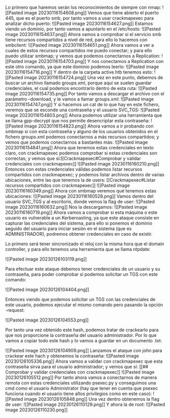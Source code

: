 Lo primero que haremos serán los reconocimientos de siempre con nmap:
![[Pasted image 20230116154608.png]]
Vemos que tiene abierto el puerto 445, que es el puerto smb, por tanto vamos a usar crackmapexec para analizar dicho puerto:
![[Pasted image 20230116154627.png]]
Estamos viendo un dominio, por tanto vamos a apuntarlo en el /etc/hosts:
![[Pasted image 20230116154637.png]]
Ahora vamos a comprobar si el servicio smb tiene recursos compartidos a nivel de red, para ello lo hacemos con smbclient:
![[Pasted image 20230116154651.png]]
Ahora vamos a ver a cuales de estos recursos compartidos me puedo conectar; y para ello puedo utilizar smbmap; y vemos que podemos conectarnos a Replication:
![[Pasted image 20230116154703.png]]
Y nos conectamos a Replication con este otro comando, ya que este dominio podemos leerlo:
![[Pasted image 20230116154716.png]]
Y dentro de la carpeta active.htb tenemos esto:
![[Pasted image 20230116154724.png]]
Una vez en este punto, debemos de buscar un archivo llamado groups.xml, porque aquí se suelen guardar credenciales, el cual podemos encontrarlo dentro de esta ruta:
![[Pasted image 20230116154735.png]]
Por tanto vamos a descargar el archivo con el parámetro –download, y le vamos a llamar groups.xml:
![[Pasted image 20230116154747.png]]
Y si hacemos un cat de lo que hay en este fichero, veremos que se esconde una contraseña y el usuario SVC_TGS:
![[Pasted image 20230116154803.png]]
Ahora podemos utilizar una herramienta que se llama gpp-decrypt que nos permite desencriptar esta contraseña:
![[Pasted image 20230116154823.png]]
Ahora vamos a ir probando con smbmap si con esta contraseña y alguno de los usuarios obtenidos en el fichero groups.xml podemos conectarnos a más recursos compartidos; y vemos que podemos conectarnos a bastantes más:
![[Pasted image 20230116154841.png]]
Ahora que tenemos estas credenciales en texto claro, con crackmapexec podemos comprobar si estas credenciales son correctas; y vemos que sí:[[Crackmapexec#Comprobar y validar credenciales con crackmapexec]]
![[Pasted image 20230116160210.png]]
Entonces con estas credenciales válidas podemos listar recursos compartidos con crackmapexec; y podemos listar archivos dentro de varias ubicaciones, entre las que tenemos la de users: [[Crackmapexec#Listar recursos compartidos con crackmapexec]]
![[Pasted image 20230116160349.png]]
Ahora con smbmap veremos qué tenemos estas ubicaciones:
![[Pasted image 20230116160528.png]]
Vamos dentro del usuario SVC_TGS y al escritorio, donde vemos la flag de user:
![[Pasted image 20230116160632.png]]
Nos la descargamos:
![[Pasted image 20230116160719.png]]
Ahora vamos a comprobar si esta máquina o este usuario es vulnerable a un Kerberoasting, ya que este ataque consiste en capturar las credenciales del sistema, para ello si ponemos el dominio seguido del usuario para iniciar sesión en el sistema (que es ADMINISTRADOR), podremos obtener credenciales en caso de existir.

Lo primero será tener sincronizado el reloj con la misma hora que el domain controller, y para ello tenemos una herramienta que se llama ntpdate:

![[Pasted image 20230126103119.png]]

Para efectuar este ataque debemos tener credenciales de un usuario y su contraseña, para poder comprobar si podemos solicitar un TGS con este comando:

![[Pasted image 20230126104404.png]]

Entonces viendo que podemos solicitar un TGS con las credenciales de este usuario, podemos ejecutar el mismo comando pero pasando la opción -request:

![[Pasted image 20230126104553.png]]

Por tanto una vez obtenido este hash, podemos tratar de crackearlo para que nos proporcione la contraseña del usuario administrador. Por lo que vamos a copiar todo este hash y lo vamos a guardar en un documento .txt:

![[Pasted image 20230126104909.png]]
Lanzamos el ataque con john para crackear este hach y obtenemos la contraseña:
![[Pasted image 20230126105336.png]]
Ahora vamos a validar con crackmapexec que esta contraseña sirva para el usuario administrador; y vemos que sí: [[## Comprobar y validar credenciales con crackmapexec]]
![[Pasted image 20230126105512.png]]
Por tanto ahora vamos a conectarnos de manera remota con estas credenciales utilizando psexec.py y conseguimos una cmd como el usuario Administrator (hay que tener en cuenta que psexec funciona cuando el usuario tiene altos privilegios como en este caso):
![[Pasted image 20230126105848.png]]
Una vez dentro obtenemos la flag de user:
![[Pasted image 20230126110129.png]]
Y ahora la de root:
![[Pasted image 20230126110230.png]]

